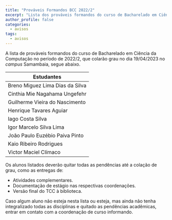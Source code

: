 ```yaml
---
title: "Prováveis Formandos BCC 2022/2" 
excerpt: "Lista dos prováveis formandos do curso de Bacharelado em Ciência da Computação, período letivo de 2022/2."
author_profile: false
categories:
  - avisos
tags:
  - avisos
---
```




A lista de prováveis formandos do curso de Bacharelado em Ciência da Computação no período de 2022/2, que colarão grau no dia 19/04/2023 no *campus* Samambaia, segue abaixo.


| Estudantes               |
|--------------------------|
| Breno Miguez Lima Dias da Silva|
| Cinthia Mie Nagahama Ungefehr |
| Guilherme Vieira do Nascimento |
| Henrique Tavares Aguiar |
| Iago Costa Silva |
| Igor Marcelo Silva Lima |
| João Paulo Euzébio Paiva Pinto|
| Kaio Ribeiro Rodrigues|
| Victor Maciel Clímaco|
 
Os alunos listados deverão quitar todas as pendências até a colação de grau, como as entregas de:

- Atividades complementares.
- Documentação de estágio nas respectivas coordenações.
- Versão final do TCC à biblioteca.

Caso algum aluno não esteja nesta lista ou esteja, mas ainda não tenha integralizado todas as disciplinas e quitado as pendências acadêmicas, entrar em contato com a coordenação de curso informando.


